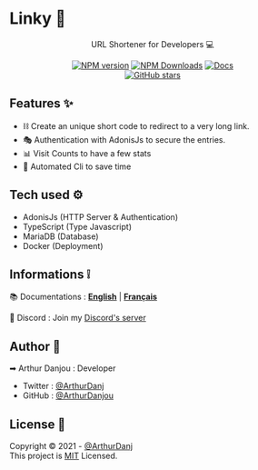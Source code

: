 # Linky 🔗
<p align="center">
URL Shortener for Developers 💻
</p>

<p align="center">
<a href="https://www.npmjs.com/package/@linkyjs/core" target="__blank"><img src="https://img.shields.io/npm/v/@linkyjs/core?color=2B90B6&label=" alt="NPM version"></a>
<a href="https://www.npmjs.com/package/@linkyjs/core" target="__blank"><img alt="NPM Downloads" src="https://img.shields.io/npm/dm/@linkyjs/core?color=349dbe&label="></a>
<a href="https://linkyjs.dev/" target="__blank"><img src="https://img.shields.io/static/v1?label=&message=docs&color=45b8cd" alt="Docs"></a>
<br>
<a href="https://github.com/linkyjs/core" target="__blank"><img alt="GitHub stars" src="https://img.shields.io/github/stars/linkyjs/core?style=social"></a>
</p>

## Features ✨

- ⛓ Create an unique short code to redirect to a very long link.
- 🎭 Authentication with AdonisJs to secure the entries.
- 📊 Visit Counts to have a few stats
- 🎇 Automated Cli to save time

## Tech used ⚙

- AdonisJs (HTTP Server & Authentication)
- TypeScript (Type Javascript)
- MariaDB (Database)
- Docker (Deployment)

## Informations ❕

📚 Documentations : **[English](https://linkyjs.dev)** | **[Français](https://fr.linkyjs.dev)**

🎤 Discord : Join my [Discord's server](https://discord.gg/zxHTbSs)

## Author 👤
➡ Arthur Danjou : Developer
- Twitter : [@ArthurDanj](https://twitter.com/ArthurDanj)
- GitHub : [@ArthurDanjou](https://github.com/ArthurDanjou)

## License 📑
Copyright © 2021 - [@ArthurDanj](https://arthurdanjou.fr) \
This project is [MIT](https://github.com/linkyjs/core/blob/master/LICENSE) Licensed.
